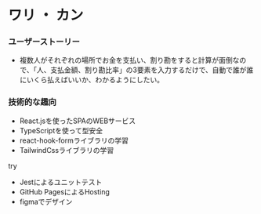 # ワリ ・ カン

### ユーザーストーリー
- 複数人がそれぞれの場所でお金を支払い、割り勘をすると計算が面倒なので、「人、支払金額、割り勘比率」の3要素を入力するだけで、自動で誰が誰にいくら払えばいいか、わかるようにしたい。

### 技術的な趣向
- React.jsを使ったSPAのWEBサービス
- TypeScriptを使って型安全
- react-hook-formライブラリの学習
- TailwindCssライブラリの学習

try
- Jestによるユニットテスト
- GitHub PagesによるHosting
- figmaでデザイン
